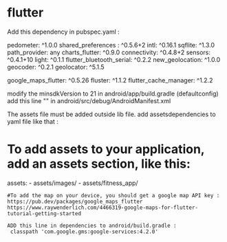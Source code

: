 # flutter

Add this dependency in pubspec.yaml : 

  pedometer: ^1.0.0 
  shared_preferences : ^0.5.6+2 
  intl: ^0.16.1 
  sqflite: ^1.3.0 
  path_provider: any
  charts_flutter: ^0.9.0
  connectivity: ^0.4.8+2
  sensors: ^0.4.1+10
  light: ^0.1.1
  flutter_bluetooth_serial: ^0.2.2
  new_geolocation: ^1.0.0
  geocoder: ^0.2.1
  geolocator: ^5.1.5
  
  
  google_maps_flutter: ^0.5.26
  fluster: ^1.1.2
  flutter_cache_manager: ^1.2.2


modify the minsdkVersion to 21 in android/app/build.gradle (defaultconfig)
add this line "<uses-sdk android:minSdkVersion="21"/>" in android/src/debug/AndroidManifest.xml


The assets file must be added outside lib file.
add assetsdependencies to yaml file like that :


  # To add assets to your application, add an assets section, like this:
  assets:
    - assets/images/
    - assets/fitness_app/
    
    #To add the map on your device, you should get a google map API key : 
    https://pub.dev/packages/google_maps_flutter
    https://www.raywenderlich.com/4466319-google-maps-for-flutter-tutorial-getting-started
    
    ADD this line in dependencies to android/build.gradle : 
     classpath 'com.google.gms:google-services:4.2.0'
    
    
